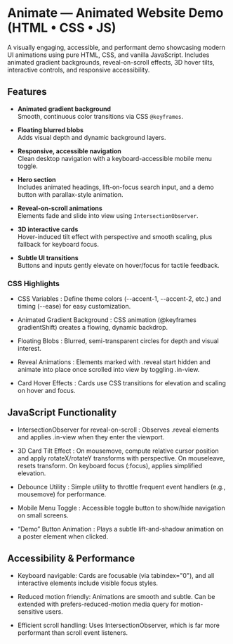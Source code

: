 # Animate — Animated Website Demo (HTML • CSS • JS)

A visually engaging, accessible, and performant demo showcasing modern UI animations using pure HTML, CSS, and vanilla JavaScript. Includes animated gradient backgrounds, reveal-on-scroll effects, 3D hover tilts, interactive controls, and responsive accessibility.

##  Features

- **Animated gradient background**  
  Smooth, continuous color transitions via CSS `@keyframes`.

- **Floating blurred blobs**  
  Adds visual depth and dynamic background layers.

- **Responsive, accessible navigation**  
  Clean desktop navigation with a keyboard-accessible mobile menu toggle.

- **Hero section**  
  Includes animated headings, lift-on-focus search input, and a demo button with parallax-style animation.

- **Reveal-on-scroll animations**  
  Elements fade and slide into view using `IntersectionObserver`.

- **3D interactive cards**  
  Hover-induced tilt effect with perspective and smooth scaling, plus fallback for keyboard focus.

- **Subtle UI transitions**  
  Buttons and inputs gently elevate on hover/focus for tactile feedback.

### CSS Highlights
- CSS Variables : Define theme colors (--accent-1, --accent-2, etc.) and timing (--ease) for easy customization.

- Animated Gradient Background : CSS animation (@keyframes gradientShift) creates a flowing, dynamic backdrop.

- Floating Blobs : Blurred, semi-transparent circles for depth and visual interest.

- Reveal Animations : Elements marked with .reveal start hidden and animate into place once scrolled into view by toggling .in-view.

- Card Hover Effects : Cards use CSS transitions for elevation and scaling on hover and focus.

## JavaScript Functionality
- IntersectionObserver for reveal-on-scroll : Observes .reveal elements and applies .in-view when they enter the viewport.

- 3D Card Tilt Effect : On mousemove, compute relative cursor position and apply rotateX/rotateY transforms with perspective. On mouseleave, resets transform. On keyboard focus (:focus), applies simplified elevation.

- Debounce Utility : Simple utility to throttle frequent event handlers (e.g., mousemove) for performance.

- Mobile Menu Toggle : Accessible toggle button to show/hide navigation on small screens.

- “Demo” Button Animation : Plays a subtle lift-and-shadow animation on a poster element when clicked.

## Accessibility & Performance
- Keyboard navigable: Cards are focusable (via tabindex="0"), and all interactive elements include visible focus styles.

- Reduced motion friendly: Animations are smooth and subtle. Can be extended with prefers-reduced-motion media query for motion-sensitive users.

- Efficient scroll handling: Uses IntersectionObserver, which is far more performant than scroll event listeners.
